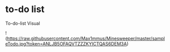 # to-do list
 To-do-list 
Visual

!(https://raw.githubusercontent.com/Max1mmus/Minesweeper/master/sampleTodo.jpg?token=ANLJB5OFAQVTZZZKYICTQAS6DEM3A)
